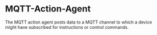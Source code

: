 # MQTT-Action-Agent
The MQTT action agent posts data to a MQTT channel to which a device might have subscribed for instructions or control commands.
